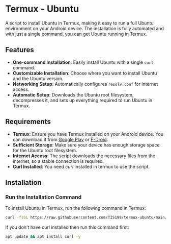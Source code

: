 # Termux - Ubuntu

A script to install Ubuntu in Termux, making it easy to run a full Ubuntu environment on your Android device. The installation is fully automated and with just a single command, you can get Ubuntu running in Termux.

## Features

- **One-command Installation**: Easily install Ubuntu with a single `curl` command.
- **Customizable Installation**: Choose where you want to install Ubuntu and the Ubuntu version.
- **Networking Setup**: Automatically configures `resolv.conf` for internet access.
- **Automatic Setup**: Downloads the Ubuntu root filesystem, decompresses it, and sets up everything required to run Ubuntu in Termux.

## Requirements

- **Termux**: Ensure you have Termux installed on your Android device. You can download it from [Google Play](https://play.google.com/store/apps/details?id=com.termux) or [F-Droid](https://f-droid.org/packages/com.termux/).
- **Sufficient Storage**: Make sure your device has enough storage space for the Ubuntu root filesystem.
- **Internet Access**: The script downloads the necessary files from the internet, so a stable connection is required.
- **Curl Installed**: You need *curl* installed in termux to use the script.
   
## Installation

### Run the Installation Command

To install Ubuntu in Termux, run the following command in Termux:

```bash
curl -fsSL https://raw.githubusercontent.com/TIS199/termux-ubuntu/main/ubuntu.sh | bash
```
If you don't have curl installed then run this command first:
```bash
apt update && apt install curl -y
